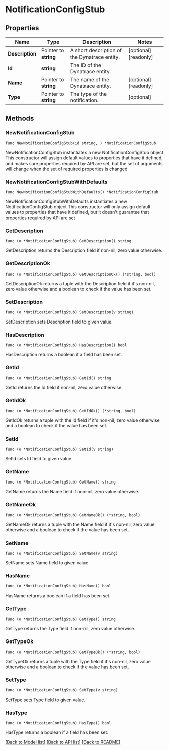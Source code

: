 # NotificationConfigStub

## Properties

Name | Type | Description | Notes
------------ | ------------- | ------------- | -------------
**Description** | Pointer to **string** | A short description of the Dynatrace entity. | [optional] [readonly] 
**Id** | **string** | The ID of the Dynatrace entity. | 
**Name** | Pointer to **string** | The name of the Dynatrace entity. | [optional] [readonly] 
**Type** | Pointer to **string** | The type of the notification. | [optional] 

## Methods

### NewNotificationConfigStub

`func NewNotificationConfigStub(id string, ) *NotificationConfigStub`

NewNotificationConfigStub instantiates a new NotificationConfigStub object
This constructor will assign default values to properties that have it defined,
and makes sure properties required by API are set, but the set of arguments
will change when the set of required properties is changed

### NewNotificationConfigStubWithDefaults

`func NewNotificationConfigStubWithDefaults() *NotificationConfigStub`

NewNotificationConfigStubWithDefaults instantiates a new NotificationConfigStub object
This constructor will only assign default values to properties that have it defined,
but it doesn't guarantee that properties required by API are set

### GetDescription

`func (o *NotificationConfigStub) GetDescription() string`

GetDescription returns the Description field if non-nil, zero value otherwise.

### GetDescriptionOk

`func (o *NotificationConfigStub) GetDescriptionOk() (*string, bool)`

GetDescriptionOk returns a tuple with the Description field if it's non-nil, zero value otherwise
and a boolean to check if the value has been set.

### SetDescription

`func (o *NotificationConfigStub) SetDescription(v string)`

SetDescription sets Description field to given value.

### HasDescription

`func (o *NotificationConfigStub) HasDescription() bool`

HasDescription returns a boolean if a field has been set.

### GetId

`func (o *NotificationConfigStub) GetId() string`

GetId returns the Id field if non-nil, zero value otherwise.

### GetIdOk

`func (o *NotificationConfigStub) GetIdOk() (*string, bool)`

GetIdOk returns a tuple with the Id field if it's non-nil, zero value otherwise
and a boolean to check if the value has been set.

### SetId

`func (o *NotificationConfigStub) SetId(v string)`

SetId sets Id field to given value.


### GetName

`func (o *NotificationConfigStub) GetName() string`

GetName returns the Name field if non-nil, zero value otherwise.

### GetNameOk

`func (o *NotificationConfigStub) GetNameOk() (*string, bool)`

GetNameOk returns a tuple with the Name field if it's non-nil, zero value otherwise
and a boolean to check if the value has been set.

### SetName

`func (o *NotificationConfigStub) SetName(v string)`

SetName sets Name field to given value.

### HasName

`func (o *NotificationConfigStub) HasName() bool`

HasName returns a boolean if a field has been set.

### GetType

`func (o *NotificationConfigStub) GetType() string`

GetType returns the Type field if non-nil, zero value otherwise.

### GetTypeOk

`func (o *NotificationConfigStub) GetTypeOk() (*string, bool)`

GetTypeOk returns a tuple with the Type field if it's non-nil, zero value otherwise
and a boolean to check if the value has been set.

### SetType

`func (o *NotificationConfigStub) SetType(v string)`

SetType sets Type field to given value.

### HasType

`func (o *NotificationConfigStub) HasType() bool`

HasType returns a boolean if a field has been set.


[[Back to Model list]](../README.md#documentation-for-models) [[Back to API list]](../README.md#documentation-for-api-endpoints) [[Back to README]](../README.md)


